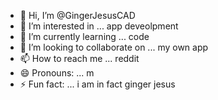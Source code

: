 - 👋 Hi, I’m @GingerJesusCAD
- 👀 I’m interested in ... app deveolpment
- 🌱 I’m currently learning ... code
- 💞️ I’m looking to collaborate on ... my own app
- 📫 How to reach me ... reddit
- 😄 Pronouns: ... m
- ⚡ Fun fact: ... i am in fact ginger jesus 

<!---
GingerJesusCAD/GingerJesusCAD is a ✨ special ✨ repository because its `README.md` (this file) appears on your GitHub profile.
You can click the Preview link to take a look at your changes.
--->
